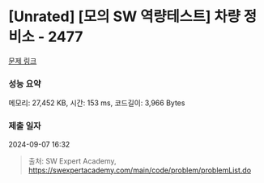 # [Unrated] [모의 SW 역량테스트] 차량 정비소 - 2477 

[문제 링크](https://swexpertacademy.com/main/code/problem/problemDetail.do?contestProbId=AV6c6bgaIuoDFAXy) 

### 성능 요약

메모리: 27,452 KB, 시간: 153 ms, 코드길이: 3,966 Bytes

### 제출 일자

2024-09-07 16:32



> 출처: SW Expert Academy, https://swexpertacademy.com/main/code/problem/problemList.do